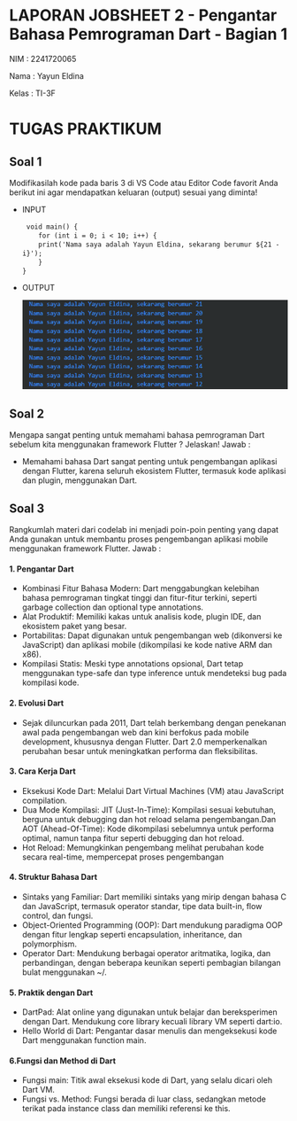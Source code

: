 #  LAPORAN JOBSHEET 2 - Pengantar Bahasa Pemrograman Dart - Bagian 1
NIM     : 2241720065

Nama    : Yayun Eldina

Kelas   : TI-3F

##
# TUGAS PRAKTIKUM
## Soal 1
Modifikasilah kode pada baris 3 di VS Code atau Editor Code favorit Anda berikut ini agar mendapatkan keluaran (output) sesuai yang diminta!
* INPUT

    ```
     void main() {
        for (int i = 0; i < 10; i++) {
        print('Nama saya adalah Yayun Eldina, sekarang berumur ${21 - i}');
        }
    }
    ```

* OUTPUT

    <img src="img/output soal1.png">

## Soal 2
Mengapa sangat penting untuk memahami bahasa pemrograman Dart sebelum kita menggunakan framework Flutter ? Jelaskan!
Jawab :
* Memahami bahasa Dart sangat penting untuk pengembangan aplikasi dengan Flutter, karena seluruh ekosistem Flutter, termasuk kode aplikasi dan plugin, menggunakan Dart.

## Soal 3
Rangkumlah materi dari codelab ini menjadi poin-poin penting yang dapat Anda gunakan untuk membantu proses pengembangan aplikasi mobile menggunakan framework Flutter.
Jawab :
#### 1. Pengantar Dart
* Kombinasi Fitur Bahasa Modern: Dart menggabungkan kelebihan bahasa pemrograman tingkat tinggi dan fitur-fitur terkini, seperti garbage collection dan optional type annotations.
* Alat Produktif: Memiliki kakas untuk analisis kode, plugin IDE, dan ekosistem paket yang besar.
* Portabilitas: Dapat digunakan untuk pengembangan web (dikonversi ke JavaScript) dan aplikasi mobile (dikompilasi ke kode native ARM dan x86).
* Kompilasi Statis: Meski type annotations opsional, Dart tetap menggunakan type-safe dan type inference untuk mendeteksi bug pada kompilasi kode.
#### 2. Evolusi Dart
* Sejak diluncurkan pada 2011, Dart telah berkembang dengan penekanan awal pada pengembangan web dan kini berfokus pada mobile development, khususnya dengan Flutter. Dart 2.0 memperkenalkan perubahan besar untuk meningkatkan performa dan fleksibilitas.
#### 3. Cara Kerja Dart
* Eksekusi Kode Dart: Melalui Dart Virtual Machines (VM) atau JavaScript compilation.
* Dua Mode Kompilasi: JIT (Just-In-Time): Kompilasi sesuai kebutuhan, berguna untuk debugging dan hot reload selama pengembangan.Dan AOT (Ahead-Of-Time): Kode dikompilasi sebelumnya untuk performa optimal, namun tanpa fitur seperti debugging dan hot reload.
* Hot Reload: Memungkinkan pengembang melihat perubahan kode secara real-time, mempercepat proses pengembangan
#### 4. Struktur Bahasa Dart
* Sintaks yang Familiar: Dart memiliki sintaks yang mirip dengan bahasa C dan JavaScript, termasuk operator standar, tipe data built-in, flow control, dan fungsi.
* Object-Oriented Programming (OOP): Dart mendukung paradigma OOP dengan fitur lengkap seperti encapsulation, inheritance, dan polymorphism.
* Operator Dart: Mendukung berbagai operator aritmatika, logika, dan perbandingan, dengan beberapa keunikan seperti pembagian bilangan bulat menggunakan ~/.
#### 5. Praktik dengan Dart
* DartPad: Alat online yang digunakan untuk belajar dan bereksperimen dengan Dart. Mendukung core library kecuali library VM seperti dart:io.
* Hello World di Dart: Pengantar dasar menulis dan mengeksekusi kode Dart menggunakan function main.
#### 6.Fungsi dan Method di Dart
* Fungsi main: Titik awal eksekusi kode di Dart, yang selalu dicari oleh Dart VM.
* Fungsi vs. Method: Fungsi berada di luar class, sedangkan metode terikat pada instance class dan memiliki referensi ke this.
